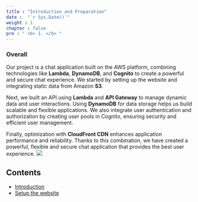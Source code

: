```yaml
---
title : "Introduction and Preparation"
date :  "`r Sys.Date()`" 
weight : 1 
chapter : false
pre : " <b> 1. </b> "
---
```


### Overall
Our project is a chat application built on the AWS platform, combining technologies like **Lambda**, **DynamoDB**, and **Cognito** to create a powerful and secure chat experience. We started by setting up the website and integrating static data from Amazon **S3**. 

Next, we built an API using **Lambda** and **API Gateway** to manage dynamic data and user interactions. Using **DynamoDB** for data storage helps us build scalable and flexible applications. We also integrate user authentication and authorization by creating user pools in Cognito, ensuring security and efficient user management. 

Finally, optimization with **CloudFront CDN** enhances application performance and reliability. Thanks to this combination, we have created a powerful, flexible and secure chat application that provides the best user experience.
![](../../../WorkShop2/01.intro-prepare/1.1.intro/01.png?featherlight=false&width=90pc)

## Contents

- [Introduction](1.1-intro/)
- [Setup the website](1.2-setup/)


